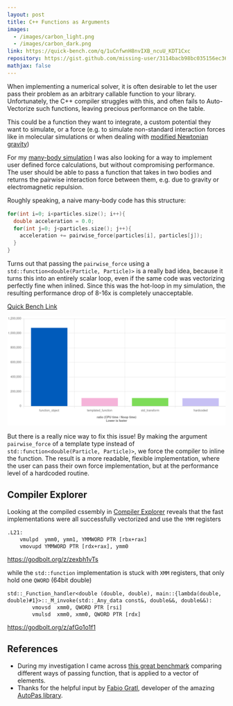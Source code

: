 ```yaml
---
layout: post
title: C++ Functions as Arguments
images:
  - /images/carbon_light.png
  - /images/carbon_dark.png
link: https://quick-bench.com/q/1uCnfwnH8nvIXB_ncuU_KDT1Cxc
repository: https://gist.github.com/missing-user/3114bacb98bc035156ec362c6b73251c
mathjax: false
---
```

When implementing a numerical solver, it is often desirable to let the user pass their problem as an arbitrary callable function to your library. Unfortunately, the C++ compiler struggles with this, and often fails to Auto-Vectorize such functions, leaving precious performance on the table. 

This could be a function they want to integrate, a custom potential they want to simulate, or a force (e.g. to simulate non-standard interaction forces like in molecular simulations or when dealing with [modified Newtonian gravity](https://en.wikipedia.org/wiki/Modified_Newtonian_dynamics))

For my [many-body simulation](https://jurasic.dev/2023/barnes-hut-simulation/) I was also looking for a way to implement user defined force calculations, but without compromising performance. The user should be able to pass a function that takes in two bodies and returns the pairwise interaction force between them, e.g. due to gravity or electromagnetic repulsion.

Roughly speaking, a naive many-body code has this structure:

```cpp
for(int i=0; i<particles.size(); i++){
  double acceleration = 0.0;
  for(int j=0; j<particles.size(); j++){
    acceleration += pairwise_force(particles[i], particles[j]);
  }
}
```

Turns out that passing the `pairwise_force` using a `std::function<double(Particle, Particle)>` is a really bad idea, because it turns this into an entirely scalar loop, even if the same code was vectorizing perfectly fine when inlined. Since this was the hot-loop in my simulation, the resulting performance drop of 8-16x is completely unacceptable. 

[Quick Bench Link](https://quick-bench.com/q/06TMup5sU8Q81zAOkE6ge-sbupY)

[](https://quick-bench.com/q/06TMup5sU8Q81zAOkE6ge-sbupY)

![Quick Bench results of different ways to pass the function](/images/function_application_table.png)

But there is a really nice way to fix this issue! By making the argument `pairwise_force` of a template type instead of `std::function<double(Particle, Particle)>`, we force the compiler to inline the function. The result is a more readable, flexible implementation, where the user can pass their own force implementation, but at the performance level of a hardcoded routine.   

## Compiler Explorer

Looking at the compiled cssembly in [Compiler Explorer](https://godbolt.org/) reveals that the fast implementations were all successfully vectorized and use the `YMM` registers

```
.L21:
    vmulpd  ymm0, ymm1, YMMWORD PTR [rbx+rax]
    vmovupd YMMWORD PTR [rdx+rax], ymm0
```

<https://godbolt.org/z/zexbh1vTs>

while the `std::function` implementation is stuck with `XMM` registers, that only hold one `QWORD` (64bit double)

```
std::_Function_handler<double (double, double), main::{lambda(double, double)#1}>::_M_invoke(std::_Any_data const&, double&&, double&&):
        vmovsd  xmm0, QWORD PTR [rsi]
        vmulsd  xmm0, xmm0, QWORD PTR [rdx]
```

<https://godbolt.org/z/afGo1o1f1>

## References

* During my investigation I came across [this great benchmark](https://quick-bench.com/q/ZOCYEdFoOkuYa0og6BngFh0nj00) comparing different ways of passing function, that is applied to a vector of elements. 
* Thanks for the helpful input by [Fabio Gratl](https://www.cs.cit.tum.de/en/sccs/people/fabio-gratl/), developer of the amazing [AutoPas library](https://github.com/AutoPas/AutoPas).
